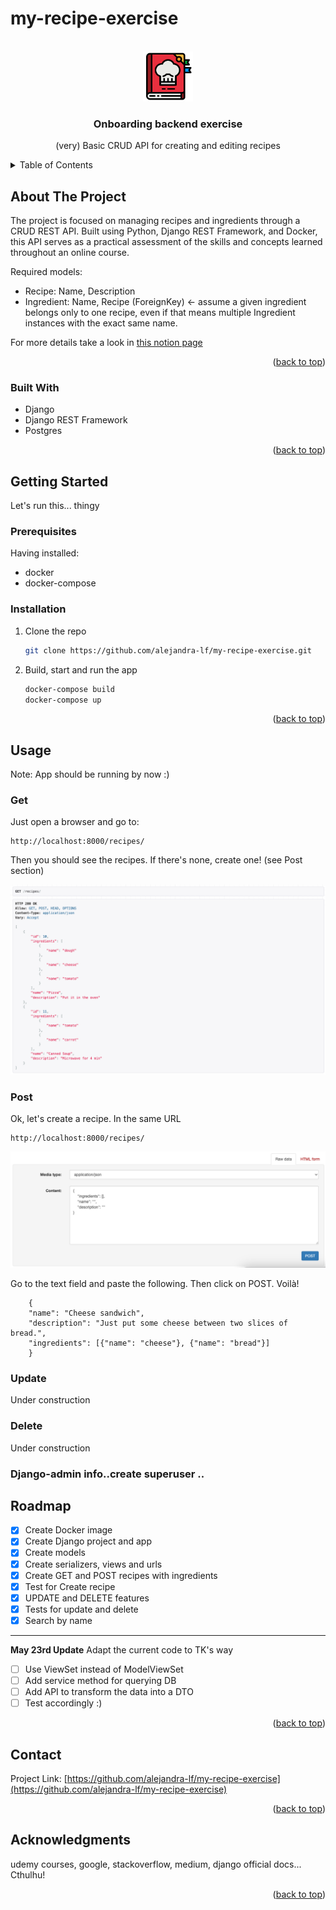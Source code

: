 # my-recipe-exercise
<!-- TEMPLATE SOURCE: [https://github.com/othneildrew/Best-README-Template -->
<a name="readme-top"></a>
<!-- PROJECT LOGO -->
<br />
<div align="center">
  <a href="https://github.com/othneildrew/Best-README-Template">
    <img src="./imgs/recipe.png" alt="Logo" width="80" height="80">
  </a>

  <h3 align="center">Onboarding backend exercise</h3>

  <p align="center">
    (very) Basic CRUD API for creating and editing recipes
  </p>
</div>



<!-- TABLE OF CONTENTS -->
<details>
  <summary>Table of Contents</summary>
  <ol>
    <li>
      <a href="#about-the-project">About The Project</a>
      <ul>
        <li><a href="#built-with">Built With</a></li>
      </ul>
    </li>
    <li>
      <a href="#getting-started">Getting Started</a>
      <ul>
        <li><a href="#prerequisites">Prerequisites</a></li>
        <li><a href="#installation">Installation</a></li>
      </ul>
    </li>
    <li><a href="#usage">Usage</a></li>
	<ul>
        	<li><a href="#get">Get</a></li>
        	<li><a href="#post">Post</a></li>
		<li><a href="#update">Update</a></li>
        	<li><a href="#delete">Delete</a></li>
      </ul>
    <li><a href="#roadmap">Roadmap</a></li>
    <li><a href="#contact">Contact</a></li>
    <li><a href="#acknowledgments">Acknowledgments</a></li>
  </ol>
</details>



<!-- ABOUT THE PROJECT -->
## About The Project

The project is focused on managing recipes and ingredients through a CRUD REST API. Built using Python, Django REST Framework, and Docker, this API serves as a practical assessment of the skills and concepts learned throughout an online course.

Required models:
* Recipe: Name, Description
* Ingredient: Name, Recipe (ForeignKey) ← assume a given ingredient belongs only to one recipe, even if that means multiple Ingredient instances with the exact same name.


For more details take a look in [this notion page](https://www.notion.so/travelperk/Description-of-the-exercise-5db39976c0b34ff0a10ed5c84a6f7fe9)

<p align="right">(<a href="#readme-top">back to top</a>)</p>

### Built With

* Django
* Django REST Framework
* Postgres

<p align="right">(<a href="#readme-top">back to top</a>)</p>


<!-- GETTING STARTED -->
## Getting Started

Let's run this... thingy

### Prerequisites

Having installed:
* docker
* docker-compose

### Installation

1. Clone the repo
   ```sh
   git clone https://github.com/alejandra-lf/my-recipe-exercise.git
   ```

2. Build, start and run the app
   ```sh
   docker-compose build
   docker-compose up
   ```

<p align="right">(<a href="#readme-top">back to top</a>)</p>

<!-- Usage -->

## Usage

Note: App should be running by now :)


### Get

Just open a browser and go to:
   ```
   http://localhost:8000/recipes/
   ```

Then you should see the recipes. If there's none, create one! (see Post section)

![get](./imgs/get.png)

### Post

Ok, let's create a recipe. In the same URL
   ```
   http://localhost:8000/recipes/
   ```

![get](./imgs/post.png)

Go to the text field and  paste the following. Then click on POST. Voilà!

```
   	{
	"name": "Cheese sandwich",
	"description": "Just put some cheese between two slices of bread.",
	"ingredients": [{"name": "cheese"}, {"name": "bread"}]
	}
   ```

### Update

Under construction

### Delete

Under construction

### Django-admin info..create superuser ..

<!-- ROADMAP -->
## Roadmap

- [x] Create Docker image
- [x] Create Django project and app
- [x] Create models
- [x] Create serializers, views and urls
- [x] Create GET and POST recipes with ingredients
- [x] Test for Create recipe
- [x] UPDATE and DELETE features
- [x] Tests for update and delete
- [x] Search by name

-----------------------

**May 23rd Update**
Adapt the current code to TK's way
- [ ] Use ViewSet instead of ModelViewSet
- [ ] Add service method for querying DB
- [ ] Add API to transform the data into a DTO
- [ ] Test accordingly :)

<p align="right">(<a href="#readme-top">back to top</a>)</p>



<!-- CONTACT -->
## Contact

Project Link: [https://github.com/alejandra-lf/my-recipe-exercise](https://github.com/alejandra-lf/my-recipe-exercise)

<p align="right">(<a href="#readme-top">back to top</a>)</p>



<!-- ACKNOWLEDGMENTS -->
## Acknowledgments
udemy courses, google, stackoverflow, medium, django official docs... Cthulhu!


<p align="right">(<a href="#readme-top">back to top</a>)</p>

